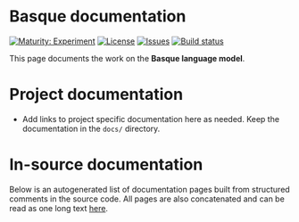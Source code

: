 # Basque documentation

[![Maturity: Experiment](https://img.shields.io/badge/Maturity-Experiment-black.svg)](https://giellalt.github.io/MaturityClassification.html)
[![License](https://img.shields.io/github/license/giellalt/lang-eus)](https://raw.githubusercontent.com/giellalt/lang-eus/develop/LICENSE)
[![Issues](https://img.shields.io/github/issues/giellalt/lang-eus)](https://github.com/giellalt/lang-eus/issues)
[![Build status](https://github.com/giellalt/lang-eus/workflows/Speller%20CI+CD/badge.svg)](https://github.com/giellalt/lang-eus/actions)

This page documents the work on the **Basque language model**. 

# Project documentation

* Add links to project specific documentation here as needed. Keep the documentation in the `docs/` directory.

# In-source documentation

Below is an autogenerated list of documentation pages built from structured comments in the source code. All pages are also concatenated and can be read as one long text [here](eus.md).
